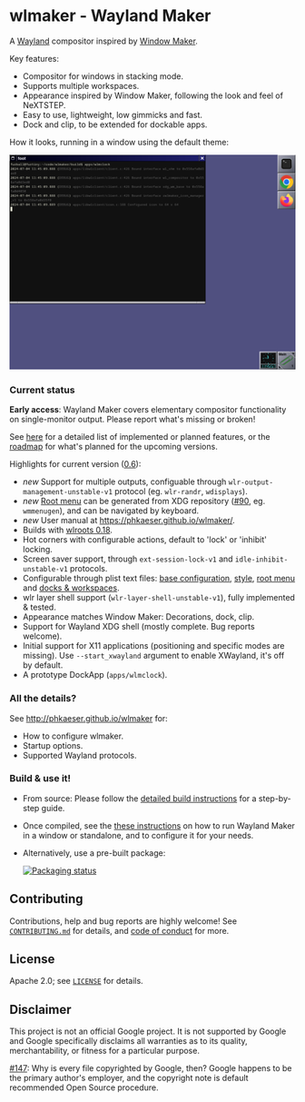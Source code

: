 # wlmaker - Wayland Maker

A [Wayland](https://wayland.freedesktop.org/) compositor inspired by
[Window Maker](https://www.windowmaker.org/).

Key features:

* Compositor for windows in stacking mode.
* Supports multiple workspaces.
* Appearance inspired by Window Maker, following the look and feel of NeXTSTEP.
* Easy to use, lightweight, low gimmicks and fast.
* Dock and clip, to be extended for dockable apps.

How it looks, running in a window using the default theme:

![Screenshot of wlmaker running in a window](doc/wlmaker-default-screenshot.png)

### Current status

**Early access**: Wayland Maker covers elementary compositor functionality on single-monitor output. Please report what's missing or broken!

See [here](doc/FEATURES.md) for a detailed list of implemented or planned
features, or the [roadmap](doc/ROADMAP.md) for what's planned for the upcoming
versions.

Highlights for current version ([0.6](https://github.com/phkaeser/wlmaker/releases/tag/v0.6)):

* *new* Support for multiple outputs, configuable through `wlr-output-management-unstable-v1` protocol (eg. `wlr-randr`, `wdisplays`).
* *new* [Root menu](https://phkaeser.github.io/wlmaker/root_menu.html) can be generated from XDG repository ([#90](https://github.com/phkaeser/wlmaker/issues/90), eg. `wmmenugen`), and can be navigated by keyboard.
* *new* User manual at https://phkaeser.github.io/wlmaker/.
* Builds with [wlroots 0.18](https://gitlab.freedesktop.org/wlroots/wlroots/-/tags).
* Hot corners with configurable actions, default to 'lock' or 'inhibit' locking.
* Screen saver support, through `ext-session-lock-v1` and `idle-inhibit-unstable-v1` protocols.
* Configurable through plist text files: [base configuration](etc/wlmaker.plist),
  [style](etc/style.plist), [root menu](etc/root-menu.plist) and
  [docks & workspaces](etc/wlmaker-state.plist).
* wlr layer shell support (`wlr-layer-shell-unstable-v1`), fully implemented & tested.
* Appearance matches Window Maker: Decorations, dock, clip.
* Support for Wayland XDG shell (mostly complete. Bug reports welcome).
* Initial support for X11 applications (positioning and specific modes are missing).
  Use `--start_xwayland` argument to enable XWayland, it's off by default.
* A prototype DockApp (`apps/wlmclock`).

### All the details?

See http://phkaeser.github.io/wlmaker for:

* How to configure wlmaker.
* Startup options.
* Supported Wayland protocols.

### Build & use it!

* From source: Please follow the [detailed build instructions](doc/BUILD.md)
  for a step-by-step guide.

* Once compiled, see the [these instructions](doc/RUN.md) on how to run
  Wayland Maker in a window or standalone, and to configure it for your needs.

* Alternatively, use a pre-built package:

  [![Packaging status](https://repology.org/badge/vertical-allrepos/wlmaker.svg)](https://repology.org/project/wlmaker/versions)

## Contributing

Contributions, help and bug reports are highly welcome! See
[`CONTRIBUTING.md`](CONTRIBUTING.md) for details, and
[code of conduct](CODE_OF_CONDUCT.md) for more.

## License

Apache 2.0; see [`LICENSE`](LICENSE) for details.

## Disclaimer

This project is not an official Google project. It is not supported by
Google and Google specifically disclaims all warranties as to its quality,
merchantability, or fitness for a particular purpose.

[#147](https://github.com/phkaeser/wlmaker/issues/147): Why is every file
copyrighted by Google, then? Google happens to be the primary author's
employer, and the copyright note is default recommended Open Source procedure.
